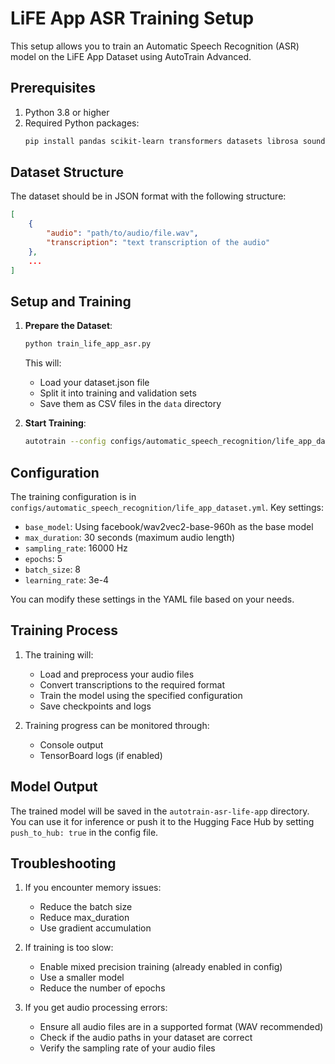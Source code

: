 # LiFE App ASR Training Setup

This setup allows you to train an Automatic Speech Recognition (ASR) model on the LiFE App Dataset using AutoTrain Advanced.

## Prerequisites

1. Python 3.8 or higher
2. Required Python packages:
   ```bash
   pip install pandas scikit-learn transformers datasets librosa soundfile
   ```

## Dataset Structure

The dataset should be in JSON format with the following structure:
```json
[
    {
        "audio": "path/to/audio/file.wav",
        "transcription": "text transcription of the audio"
    },
    ...
]
```

## Setup and Training

1. **Prepare the Dataset**:
   ```bash
   python train_life_app_asr.py
   ```
   This will:
   - Load your dataset.json file
   - Split it into training and validation sets
   - Save them as CSV files in the `data` directory

2. **Start Training**:
   ```bash
   autotrain --config configs/automatic_speech_recognition/life_app_dataset.yml
   ```

## Configuration

The training configuration is in `configs/automatic_speech_recognition/life_app_dataset.yml`. Key settings:

- `base_model`: Using facebook/wav2vec2-base-960h as the base model
- `max_duration`: 30 seconds (maximum audio length)
- `sampling_rate`: 16000 Hz
- `epochs`: 5
- `batch_size`: 8
- `learning_rate`: 3e-4

You can modify these settings in the YAML file based on your needs.

## Training Process

1. The training will:
   - Load and preprocess your audio files
   - Convert transcriptions to the required format
   - Train the model using the specified configuration
   - Save checkpoints and logs

2. Training progress can be monitored through:
   - Console output
   - TensorBoard logs (if enabled)

## Model Output

The trained model will be saved in the `autotrain-asr-life-app` directory. You can use it for inference or push it to the Hugging Face Hub by setting `push_to_hub: true` in the config file.

## Troubleshooting

1. If you encounter memory issues:
   - Reduce the batch size
   - Reduce max_duration
   - Use gradient accumulation

2. If training is too slow:
   - Enable mixed precision training (already enabled in config)
   - Use a smaller model
   - Reduce the number of epochs

3. If you get audio processing errors:
   - Ensure all audio files are in a supported format (WAV recommended)
   - Check if the audio paths in your dataset are correct
   - Verify the sampling rate of your audio files 